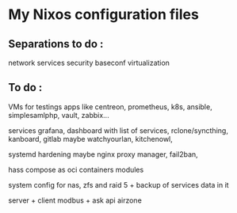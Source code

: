 # My Nixos configuration files

## Separations to do :
network
services
security
baseconf
virtualization

## To do :
VMs for testings apps like centreon, prometheus, k8s, ansible, simplesamlphp, vault, zabbix...

services 
grafana, dashboard with list of services, rclone/syncthing, kanboard, gitlab maybe
watchyourlan, kitchenowl, 

systemd hardening
maybe nginx proxy manager, fail2ban, 

hass compose as oci containers modules

system config for nas, zfs and raid 5 + backup of services data in it


server + client modbus + ask api airzone

